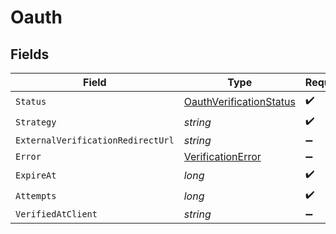 # Oauth


## Fields

| Field                                                                         | Type                                                                          | Required                                                                      | Description                                                                   | Example                                                                       |
| ----------------------------------------------------------------------------- | ----------------------------------------------------------------------------- | ----------------------------------------------------------------------------- | ----------------------------------------------------------------------------- | ----------------------------------------------------------------------------- |
| `Status`                                                                      | [OauthVerificationStatus](../../Models/Components/OauthVerificationStatus.md) | :heavy_check_mark:                                                            | N/A                                                                           | verified                                                                      |
| `Strategy`                                                                    | *string*                                                                      | :heavy_check_mark:                                                            | N/A                                                                           | oauth_google                                                                  |
| `ExternalVerificationRedirectUrl`                                             | *string*                                                                      | :heavy_minus_sign:                                                            | N/A                                                                           | https://oauth.google.com/verify                                               |
| `Error`                                                                       | [VerificationError](../../Models/Components/VerificationError.md)             | :heavy_minus_sign:                                                            | N/A                                                                           | <nil>                                                                         |
| `ExpireAt`                                                                    | *long*                                                                        | :heavy_check_mark:                                                            | N/A                                                                           | 1615462399                                                                    |
| `Attempts`                                                                    | *long*                                                                        | :heavy_check_mark:                                                            | N/A                                                                           | 1                                                                             |
| `VerifiedAtClient`                                                            | *string*                                                                      | :heavy_minus_sign:                                                            | N/A                                                                           |                                                                               |